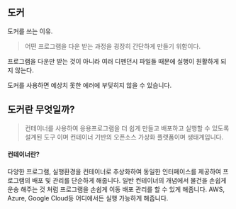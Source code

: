 ## 도커

도커를 쓰는 이유.

> 어떤 프로그램을 다운 받는 과정을 굉장히 간단하게 만들기 위함이다.

프로그램을 다운만 받는 것이 아니라 여러 디펜던시 파일들 때문에 실행이 원활하게 되지 않는다.

도커를 사용하면 예상치 못한 에러에 부딪히지 않을 수 있습니다.

## 도커란 무엇일까?

> 컨테이너를 사용하여 응용프로그램을 더 쉽게 만들고 배포하고 실행할 수 있도록 설계된 도구 이며 컨테이너 기반의 오픈소스 가상화 플랫폼이며 생태계입니다.

#### 컨테이너란?

다양한 프로그램, 실행환경을 컨테이너로 추상화하여 동일한 인터페이스를 제공하여 프로그램의 배포 및 관리를 단순하게 해줍니다. 일반 컨테이너의 개념에서 물건을 손쉽게 운송 해주는 것 처럼 프로그램을 손쉽게 이동 배포 관리를 할 수 있게 해줍니다. AWS, Azure, Google Cloud등 어디에서든 실행 가능하게 해줍니다.

